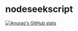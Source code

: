 # nodeseekscript
[![Anurag's GitHub stats](https://github-readme-stats.vercel.app/api?username=ecouus)](https://github.com/anuraghazra/github-readme-stats)

